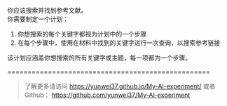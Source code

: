 你应该搜索并找到参考文献。  
你需要制定一个计划：

1. 你想搜索的每个关键字都视为计划中的一个步骤  
2. 在每个步骤中，使用在材料中找到的关键字进行一次查询，以搜索参考链接

该计划应涵盖你想搜索的所有关键字或主题，每一项都为一个步骤。 

==================================================

> 了解更多请访问 <https://yunwei37.github.io/My-AI-experiment/> 或者 Github： <https://github.com/yunwei37/My-AI-experiment>